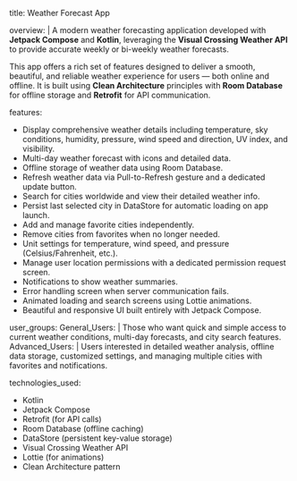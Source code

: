 title: Weather Forecast App

overview: |
  A modern weather forecasting application developed with **Jetpack Compose** and **Kotlin**, leveraging the **Visual Crossing Weather API** to provide accurate weekly or bi-weekly weather forecasts.

  This app offers a rich set of features designed to deliver a smooth, beautiful, and reliable weather experience for users — both online and offline. It is built using **Clean Architecture** principles with **Room Database** for offline storage and **Retrofit** for API communication.

features:
  - Display comprehensive weather details including temperature, sky conditions, humidity, pressure, wind speed and direction, UV index, and visibility.
  - Multi-day weather forecast with icons and detailed data.
  - Offline storage of weather data using Room Database.
  - Refresh weather data via Pull-to-Refresh gesture and a dedicated update button.
  - Search for cities worldwide and view their detailed weather info.
  - Persist last selected city in DataStore for automatic loading on app launch.
  - Add and manage favorite cities independently.
  - Remove cities from favorites when no longer needed.
  - Unit settings for temperature, wind speed, and pressure (Celsius/Fahrenheit, etc.).
  - Manage user location permissions with a dedicated permission request screen.
  - Notifications to show weather summaries.
  - Error handling screen when server communication fails.
  - Animated loading and search screens using Lottie animations.
  - Beautiful and responsive UI built entirely with Jetpack Compose.

user_groups:
  General_Users: |
    Those who want quick and simple access to current weather conditions, multi-day forecasts, and city search features.
  Advanced_Users: |
    Users interested in detailed weather analysis, offline data storage, customized settings, and managing multiple cities with favorites and notifications.

technologies_used:
  - Kotlin
  - Jetpack Compose
  - Retrofit (for API calls)
  - Room Database (offline caching)
  - DataStore (persistent key-value storage)
  - Visual Crossing Weather API
  - Lottie (for animations)
  - Clean Architecture pattern
